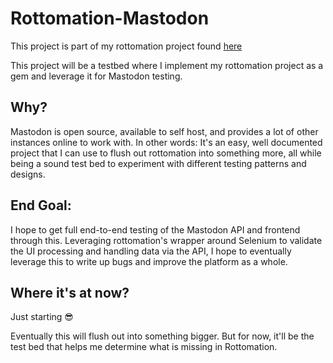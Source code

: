 # Rottomation-Mastodon

This project is part of my rottomation project found [here](https://github.com/i0gg2n38c/rottomation)

This project will be a testbed where I implement my rottomation project as a gem and leverage it for Mastodon testing.

## Why?
Mastodon is open source, available to self host, and provides a lot of other instances online to work with. In other words: It's an easy, well documented project that I can use to flush out rottomation into something more, all while being a sound test bed to experiment with different testing patterns and designs.

## End Goal:
I hope to get full end-to-end testing of the Mastodon API and frontend through this. Leveraging rottomation's wrapper around Selenium to validate the UI processing and handling data via the API, I hope to eventually leverage this to write up bugs and improve the platform as a whole.

## Where it's at now?
Just starting 😎

Eventually this will flush out into something bigger. But for now, it'll be the test bed that helps me determine what is missing in Rottomation.